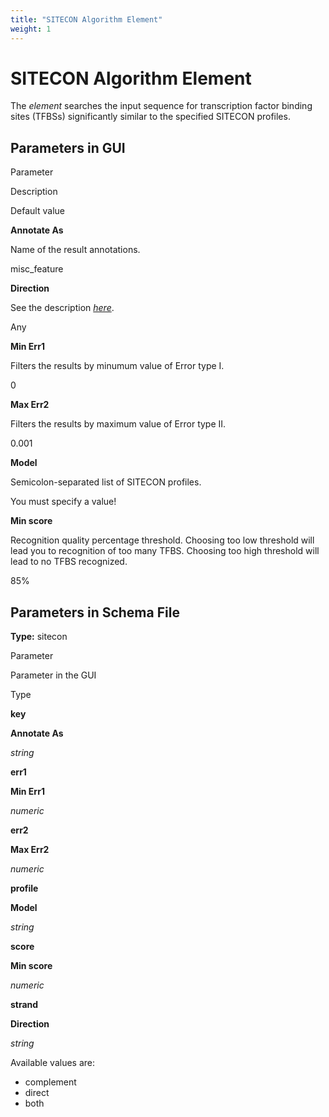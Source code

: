 ```yaml
---
title: "SITECON Algorithm Element"
weight: 1
---
```



# SITECON Algorithm Element

The _element_ searches the input sequence for transcription factor binding sites (TFBSs) significantly similar to the specified SITECON profiles.

Parameters in GUI
-----------------

Parameter

Description

Default value

**Annotate As**

Name of the result annotations.

misc\_feature

**Direction**

See the description [_here_](element-direction-in-schema.md).

Any

**Min Err1**

Filters the results by minumum value of Error type I.

0

**Max Err2**

Filters the results by maximum value of Error type II.

0.001

**Model**

Semicolon-separated list of SITECON profiles.

You must specify a value!

**Min score**

Recognition quality percentage threshold. Choosing too low threshold will lead you to recognition of too many TFBS. Choosing too high threshold will lead to no TFBS recognized.

85%

Parameters in Schema File
-------------------------

**Type:** sitecon

Parameter

Parameter in the GUI

Type

**key**

**Annotate As**

_string_

**err1**

**Min Err1**

_numeric_

**err2**

**Max Err2**

_numeric_

**profile**

**Model**

_string_

**score**

**Min score**

_numeric_

**strand**

**Direction**

_string_

Available values are:

*   complement
*   direct
*   both

